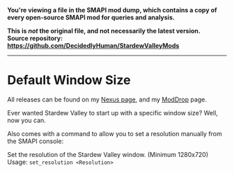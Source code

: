 **You're viewing a file in the SMAPI mod dump, which contains a copy of every open-source SMAPI mod
for queries and analysis.**

**This is _not_ the original file, and not necessarily the latest version.**  
**Source repository: https://github.com/DecidedlyHuman/StardewValleyMods**

----

# Default Window Size

All releases can be found on my [Nexus page](https://www.nexusmods.com/users/79440738?tab=user+files), and
my [ModDrop](https://www.moddrop.com/stardew-valley/profile/251772/mods) page.

Ever wanted Stardew Valley to start up with a specific window size? Well, now you can.

Also comes with a command to allow you to set a resolution manually from the SMAPI console:

Set the resolution of the Stardew Valley window. (Minimum 1280x720)
Usage: `set_resolution <Resolution>`
